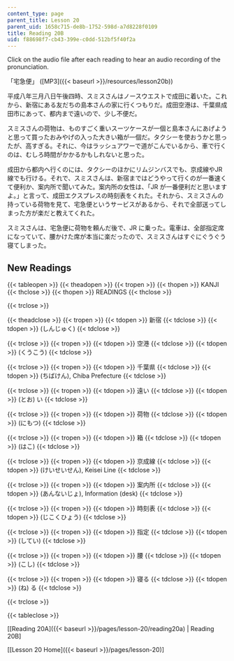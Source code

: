 ```yaml
---
content_type: page
parent_title: Lesson 20
parent_uid: 1658c715-de8b-1752-598d-a7d8228f0109
title: Reading 20B
uid: f88698f7-cb43-399e-c0dd-512bf5f40f2a
---
```


Click on the audio file after each reading to hear an audio recording of the pronunciation.

「宅急便」 ([MP3]({{< baseurl >}}/resources/lesson20b))

平成八年三月八日午後四時、スミスさんはノースウエストで成田に着いた。これから、新宿にある友だちの島本さんの家に行くつもりだ。成田空港は、千葉県成田市にあって、都内まで遠いので、少し不便だ。

スミスさんの荷物は、ものすごく重いスーツケースが一個と島本さんにあげようと思って買ったおみやげの入った大きい箱が一個だ。タクシーを使おうかと思ったが、高すぎる。それに、今はラッシュアワーで道がこんでいるから、車で行くのは、むしろ時間がかかるかもしれないと思った。

成田から都内へ行くのには、タクシーのほかにリムジンバスでも、京成線やJR線でも行ける。それで、スミスさんは、新宿まではどうやって行くのが一番速くて便利か、案内所で聞いてみた。案内所の女性は、「JR が一番便利だと思いますよ。」と言って、成田エクスプレスの時刻表をくれた。それから、スミスさんの持っている荷物を見て、宅急便というサービスがあるから、それで全部送ってしまった方が楽だと教えてくれた。

スミスさんは、宅急便に荷物を頼んだ後で、JR に乗った。電車は、全部指定席になっていて、腰かけた席が本当に楽だったので、スミスさんはすぐにぐうぐう寝てしまった。

New Readings
------------

{{< tableopen >}}
{{< theadopen >}}
{{< tropen >}}
{{< thopen >}}
KANJI
{{< thclose >}}
{{< thopen >}}
READINGS
{{< thclose >}}

{{< trclose >}}

{{< theadclose >}}
{{< tropen >}}
{{< tdopen >}}
新宿
{{< tdclose >}}
{{< tdopen >}}
(しんじゅく)
{{< tdclose >}}

{{< trclose >}}
{{< tropen >}}
{{< tdopen >}}
空港
{{< tdclose >}}
{{< tdopen >}}
(くうこう)
{{< tdclose >}}

{{< trclose >}}
{{< tropen >}}
{{< tdopen >}}
千葉県
{{< tdclose >}}
{{< tdopen >}}
(ちばけん), Chiba Prefecture
{{< tdclose >}}

{{< trclose >}}
{{< tropen >}}
{{< tdopen >}}
遠い
{{< tdclose >}}
{{< tdopen >}}
(とお) い
{{< tdclose >}}

{{< trclose >}}
{{< tropen >}}
{{< tdopen >}}
荷物
{{< tdclose >}}
{{< tdopen >}}
(にもつ)
{{< tdclose >}}

{{< trclose >}}
{{< tropen >}}
{{< tdopen >}}
箱
{{< tdclose >}}
{{< tdopen >}}
(はこ)
{{< tdclose >}}

{{< trclose >}}
{{< tropen >}}
{{< tdopen >}}
京成線
{{< tdclose >}}
{{< tdopen >}}
(けいせいせん), Keisei Line
{{< tdclose >}}

{{< trclose >}}
{{< tropen >}}
{{< tdopen >}}
案内所
{{< tdclose >}}
{{< tdopen >}}
(あんないじょ), Information (desk)
{{< tdclose >}}

{{< trclose >}}
{{< tropen >}}
{{< tdopen >}}
時刻表
{{< tdclose >}}
{{< tdopen >}}
(じこくひょう)
{{< tdclose >}}

{{< trclose >}}
{{< tropen >}}
{{< tdopen >}}
指定
{{< tdclose >}}
{{< tdopen >}}
(してい)
{{< tdclose >}}

{{< trclose >}}
{{< tropen >}}
{{< tdopen >}}
腰
{{< tdclose >}}
{{< tdopen >}}
(こし)
{{< tdclose >}}

{{< trclose >}}
{{< tropen >}}
{{< tdopen >}}
寝る
{{< tdclose >}}
{{< tdopen >}}
(ね) る
{{< tdclose >}}

{{< trclose >}}

{{< tableclose >}}

\[[Reading 20A]({{< baseurl >}}/pages/lesson-20/reading20a) | Reading 20B\]

\[[Lesson 20 Home]({{< baseurl >}}/pages/lesson-20)\]